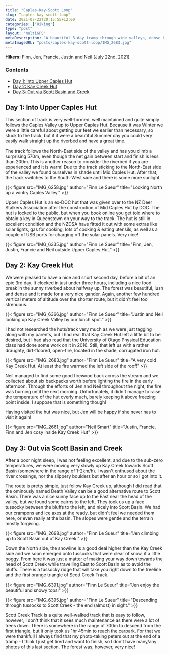 ```yaml
---
title: "Caples-Kay-Scott Loop"
slug: “caples-kay-scott-loop”
date: 2021-07-22T20:15:55+12:00
categories: ["Hiking"]
type: "post"
layout: "multiGPS"
metaDescription: "A beautiful 3-day tramp through wide valleys, dense bush and snowy tops. It visits two very memorable (if different) huts and passes through some of the best scenery in New Zealand."
metaImageURL: "posts/caples-kay-scott-loop/IMG_2683.jpg"
---
```


__Hikers:__ Finn, Jen, Francie, Justin and Neil (July 22nd, 2021)

<nav id="TableOfContents">
  <h3>Contents</h3>
  <ul>
    <li><a title="Jump to Day 1: Into Upper Caples Hut" href="#day-1-into-upper-caples-hut">Day 1: Into Upper Caples Hut</a></li>
    <li><a title="Jump to Day 2: Kay Creek Hut" href="#day-2-kay-creek-hut">Day 2: Kay Creek Hut</a></li>
    <li><a title="Jump to Day 3: Out via Scott Basin and Creek" href="#day-3-out-via-scott-basin-and-creek">Day 3: Out via Scott Basin and Creek</a></li>
    </ul>
</nav>

## Day 1: Into Upper Caples Hut

<div id="Day_1_To_Upper_Caples_Hut"></div>

This section of track is very well-formed, well maintained and quite simply follows the Caples Valley up to Upper Caples Hut. Because it was Winter we were a little careful about getting our feet we earlier than necessary, so stuck to the track, but if it were a beautiful Summer day you could very easily walk straight up the riverbed and have a great time.

The track follows the North-East side of the valley and has you climb a surprising 570m, even though the net gain between start and finish is less than 200m. This is another reason to consider the riverbed if you are experienced and it is warm! Due to the track sticking to the North-East side of the valley we found ourselves in shade until Mid Caples Hut. After that, the track switches to the South-West side and there is some more sunlight.

{{< figure src="IMG_6258.jpg" author="Finn Le Sueur" title="Looking North up a wintry Caples Valley." >}}

Upper Caples Hut is an ex-DOC hut that was given over to the NZ Deer Stalkers Association after the construction of Mid Caples Hut by DOC. The hut is locked to the public, but when you book online you get told where to obtain a key in Queenstown on your way to the track. The hut is still in excellent condition and the NZDSA have fitted it out with some extras like solar lights, gas for cooking, lots of cooking & eating utensils, as well as a couple of USB ports for charging off the solar panels. Very nice!

{{< figure src="IMG_6335.jpg" author="Finn Le Sueur" title="Finn, Jen, Justin, Francie and Neil outside Upper Caples Hut." >}}

## Day 2: Kay Creek Hut

<div id="Day_2_To_Kay_Creek_Hut"></div>

We were pleased to have a nice and short second day, before a bit of an epic 3rd day. It clocked in just under three hours, including a nice food break in the sunny riverbed about halfway up. The forest was beautiful, lush and dense and it made for a very nice gander. Again, another few hundred vertical meters of altitude over the shorter route, but it didn't feel too strenuous.

{{< figure src="IMG_6366.jpg" author="Finn Le Sueur" title="Justin and Neil looking up Kay Creek Valley by our lunch spot." >}}

I had not researched the huts/track very much as we were just tagging along with my parents, but I had real that Kay Creek Hut left a little bit to be desired, but I had also read that the University of Otago Physical Education class had done some work on it in 2016. Still, that left us with a rather draughty, dirt-floored, open-fire, located in the shade, corrugated iron hut.

{{< figure src="IMG_2683.jpg" author="Finn Le Sueur" title="A very cold Kay Creek Hut. At least the fire warmed the left side of the roof!" >}}

Neil managed to find some good firewood back across the stream and we collected about six backpacks worth before lighting the fire in the early afternoon. Through the efforts of Jen and Neil throughout the night, the fire was burning until the next morning. Unfortunately, it didn't manage to raise the temperature of the hut overly much, barely keeping it above freezing point inside. I suppose that is something though!

Having visited the hut was nice, but Jen will be happy if she never has to visit it again!

{{< figure src="IMG_2661.jpg" author="Neil Smart" title="Justin, Francie, Finn and Jen cosy inside Kay Creek Hut" >}}

## Day 3: Out via Scott Basin and Creek

<div id="Day_3_Out_via_Scott_Basin_Creek"></div>

After a poor night sleep, I was not feeling excellent, and due to the sub-zero temperatures, we were moving very slowly up Kay Creek towards Scott Basin (somewhere in the range of 1-2km/h). I wasn't enthused about the river crossings, nor the slippery boulders but after an hour or so I got into it.

The route is pretty simple, just follow Kay Creek up, although I did read that the ominously named Death Valley can be a good alternative route to Scott Basin. There was a nice sunny face up to the East near the head of the valley, but we found some cairns to the left. They took us up a face tussocky between the bluffs to the left, and nicely into Scott Basin. We had our crampons and ice axes at the ready, but didn't feel we needed them here, or even really at the basin. The slopes were gentle and the terrain mostly forgiving.

{{< figure src="IMG_2698.jpg" author="Finn Le Sueur" title="Jen climbing up to Scott Basin out of Kay Creek." >}}

Down the North side, the snowline is a good deal higher than the Kay Creek side and we soon emerged onto tussocks that were clear of snow, if a little boggy. From here it was just a matter of making your way down towards the head of Scott Creek while travelling East to Scott Basin as to avoid the bluffs. There is a tussocky ridge that will take you right down to the treeline and the first orange triangle of Scott Creek Track.

{{< figure src="IMG_6391.jpg" author="Finn Le Sueur" title="Jen enjoy the beautiful and snowy tops!" >}}

{{< figure src="IMG_6395.jpg" author="Finn Le Sueur" title="Descending through tussocks to Scott Creek - the end (almost) in sight." >}}

Scott Creek Track is a quite well-walked track that is easy to follow, however, I don't think that it sees much maintenance as there were a lot of trees down. There is somewhere in the range of 700m to descend from the first triangle, but it only took us 1hr 45min to reach the carpark. For that we were thankful!
I always find that my photo-taking peters out at the end of a tramp - I think I just get tired and want to finish, so I don't have many/any photos of this last section. The forest was, however, very nice!
